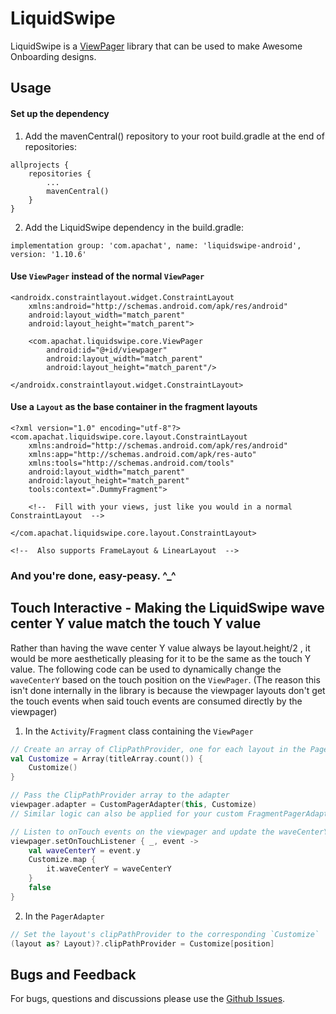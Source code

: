 # LiquidSwipe
LiquidSwipe is a [ViewPager](https://developer.android.com/reference/kotlin/androidx/viewpager/widget/ViewPager) library that can be used to make Awesome Onboarding designs.

## Usage
#### Set up the dependency
1. Add the mavenCentral() repository to your root build.gradle at the end of repositories:
```
allprojects {
	repositories {
		...
		mavenCentral()
	}
}
```
2. Add the LiquidSwipe dependency in the build.gradle:
```
implementation group: 'com.apachat', name: 'liquidswipe-android', version: '1.10.6'
```

#### Use `ViewPager` instead of the normal `ViewPager`
```
<androidx.constraintlayout.widget.ConstraintLayout 
    xmlns:android="http://schemas.android.com/apk/res/android"
    android:layout_width="match_parent"
    android:layout_height="match_parent">

    <com.apachat.liquidswipe.core.ViewPager
        android:id="@+id/viewpager"
        android:layout_width="match_parent"
        android:layout_height="match_parent"/>

</androidx.constraintlayout.widget.ConstraintLayout>
```

#### Use a `Layout` as the base container in the fragment layouts
```
<?xml version="1.0" encoding="utf-8"?>
<com.apachat.liquidswipe.core.layout.ConstraintLayout
    xmlns:android="http://schemas.android.com/apk/res/android"
    xmlns:app="http://schemas.android.com/apk/res-auto"
    xmlns:tools="http://schemas.android.com/tools"
    android:layout_width="match_parent"
    android:layout_height="match_parent"
    tools:context=".DummyFragment">

    <!--  Fill with your views, just like you would in a normal ConstraintLayout  -->

</com.apachat.liquidswipe.core.layout.ConstraintLayout>

<!--  Also supports FrameLayout & LinearLayout  -->
```

### And you're done, easy-peasy. ^_^

## Touch Interactive - Making the LiquidSwipe wave center Y value match the touch Y value

Rather than having the wave center Y value always be layout.height/2 , it would be more aesthetically pleasing for it to be the same as the touch Y value. 
The following code can be used to dynamically change the `waveCenterY` based on the touch position on the `ViewPager`.
(The reason this isn't done internally in the library is because the viewpager layouts don't get the touch events when said touch events are consumed directly by the viewpager)

1. In the `Activity`/`Fragment` class containing the `ViewPager`
```kotlin
// Create an array of ClipPathProvider, one for each layout in the PagerAdapter
val Customize = Array(titleArray.count()) {
    Customize()
}

// Pass the ClipPathProvider array to the adapter
viewpager.adapter = CustomPagerAdapter(this, Customize)
// Similar logic can also be applied for your custom FragmentPagerAdapter/FragmentStatePagerAdapter

// Listen to onTouch events on the viewpager and update the waveCenterY value of the ClipPathProviders
viewpager.setOnTouchListener { _, event ->
    val waveCenterY = event.y
    Customize.map {
        it.waveCenterY = waveCenterY
    }
    false
}
```
2. In the `PagerAdapter`
```kotlin
// Set the layout's clipPathProvider to the corresponding `Customize`
(layout as? Layout)?.clipPathProvider = Customize[position]
```

## Bugs and Feedback
For bugs, questions and discussions please use the [Github Issues](https://github.com/FarhamHosseini/LiquidSwipe/issues).
